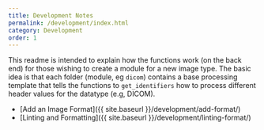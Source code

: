```yaml
---
title: Development Notes
permalink: /development/index.html
category: Development
order: 1
---
```


This readme is intended to explain how the functions work (on the back end) for those
wishing to create a module for a new image type. The basic idea is that each folder
(module, eg `dicom`) contains a base processing template that tells the functions to
`get_identifiers` how to process different header values for the datatype
(e.g, DICOM).

 - [Add an Image Format]({{ site.baseurl }}/development/add-format/)
 - [Linting and Formatting]({{ site.baseurl }}/development/linting-format/)
